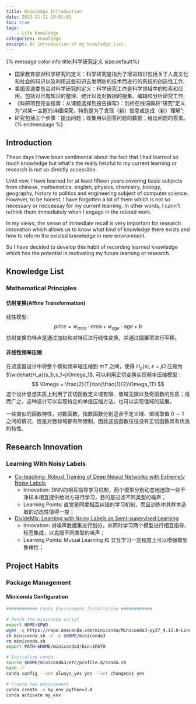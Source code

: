 ```yaml
---
title: Knowledge Introduction
date: 2023-11-11 19:01:01
toc: true
tags:
    - Life Knowledge
categories: knowledge
excerpt: An introduction of my knowledge list.
---
```


{% message color:info title:科学研究定义 size:default%}
+ 国家教育部对科学研究的定义：科学研究是指为了增进知识包括关于人类文化和社会的知识以及利用这些知识去发明新的技术而进行的系统的创造性工作;
+ 美国资源委员会对科学研究的定义：科学研究工作是科学领域中的检索和应用，包括对已有知识的整理、统计以及对数据的搜集、编辑和分析研究工作;
+ 《科研项目完全指南：从课题选择到报告撰写》：剑桥在线词典将“研究”定义为“对某一主题的详细探究，特别是为了发现（新）信息或达成（新）理解”;
+ 研究包括三个步骤：提出问题；收集用以回答问题的数据；给出问题的答案。
{% endmessage %}

## Introduction
These days I have been sentimental about the fact that I had learned so much knowledge but what's the really helpful to my current learning or research is not so directly accessible.

Until now, I have learned for at least fifteen years covering basic subjects from chinese, mathematics, english, physics, chemistry, biology, geography, history to politics and engineering subject of computer science. However, to be honest, I have forgotten a lot of them which is not so necessary or neccessay for my current learning. In other words, I cann't rethink them immediately when I engage in the related work. 

In my views, the sense of immediate recall is very important for research innovation which allows us to know what kind of knowledge there exists and how to reform the existed knowledge in new environment.

So I have decided to develop this habit of recording learned knowledge which has the potential in motivating my future learning or research.

## Knowledge List
### Mathematical Principles
#### 仿射变换(Affine Transformation)
线性模型:
$$
price = w_{area}\cdot area + w_{age} \cdot age + b
$$
仿射变换的特点是通过加权和对特征进行线性变换，并通过偏置项进行平移。
#### 非线性频率压缩
在滤波器设计中将整个模拟频率轴压缩到 $\pi/T$ 之间，使得 $H_a(s), s=j\Omega$ 压缩为 $\widehat{H_a}(s_1),s_1=j\Omega_1$, 可以利用正切变换实现频率压缩模型：
$$
\Omega = \frac{2}{T}\tan(\frac{1}{2}\Omega_1T)
$$
这个设计思想实质上利用了正切函数定义域有限、值域无限以及奇函数的性质；推而广之，这种设计可以实现特定的单值压缩方法，也可以实现值域的延展。

一些类似的函数特性，对数函数，指数函数分别适合于定义域、值域取值 $0 \sim 1$ 之间的情况，但是对目标域都有所限制，因此这些函数往往没有正切函数具有优良的特性。

## Research Innovation
### Learning With Noisy Labels
+ [Co-teaching: Robust Training of Deep Neural Networks with Extremely Noisy Labels](http://arxiv.org/abs/1804.06872)
    + Innovation: DNN的相互指导学习机制，两个模型分别动态地选取一些干净样本相互提供给对方进行学习，目的是过滤不同类型的噪声；
    + Learning Points: 直觉是同辈相互纠错的学习机制，而且训练中其样本选取的动态性值得一提；
+ [DivideMix: Learning with Noisy Labels as Semi-supervised Learning](http://arxiv.org/abs/2002.07394)
    + Innovation: 对噪声数据集进行划分，并同时学习两个模型进行相互指导、标签集成，以克服不同类型的噪声；
    + Learning Points: Mutual Learning 和 交互学习一定程度上可以增强模型鲁棒性；

## Project Habits
### Package Management
#### Miniconda Configuration
```bash
############ Conda Environment Installation ############

# Fetch the miniconda script
export HOME=$PWD
wget -q https://repo.anaconda.com/miniconda/Miniconda3-py37_4.12.0-Linux-x86_64.sh -O miniconda.sh
sh miniconda.sh -b -p $HOME/miniconda3
rm miniconda.sh
export PATH=$HOME/miniconda3/bin:$PATH

# Initialize conda
source $HOME/miniconda3/etc/profile.d/conda.sh
hash -r
conda config --set always_yes yes --set changeps1 yes

# Create new environment
conda create -n my_env python=3.8
conda activate my_env
```
